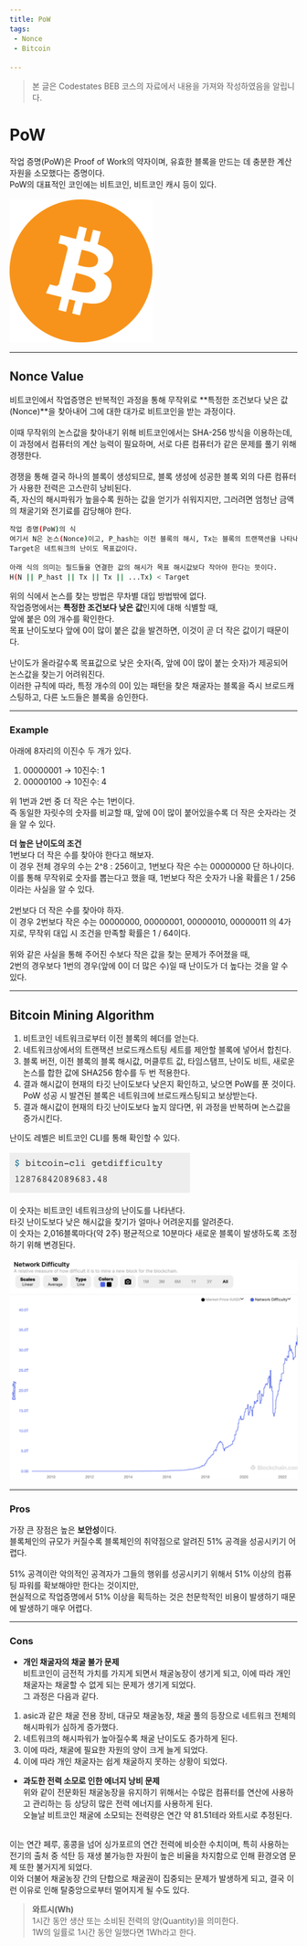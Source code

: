 ```yaml
---
title: PoW
tags: 
 - Nonce
 - Bitcoin

---
```


> 본 글은 Codestates BEB 코스의 자료에서 내용을 가져와 작성하였음을 알립니다.  

# PoW
작업 증명(PoW)은 Proof of Work의 약자이며, 유효한 블록을 만드는 데 충분한 계산 자원을 소모했다는 증명이다.  
PoW의 대표적인 코인에는 비트코인, 비트코인 캐시 등이 있다.  
<br>
![bitcoin-thumbnail](../../assets/img/bitcoin-thumbnail.png)  

---

## Nonce Value
비트코인에서 작업증명은 반복적인 과정을 통해 무작위로 **특정한 조건보다 낮은 값(Nonce)**을 찾아내어 그에 대한 대가로 비트코인을 받는 과정이다.  
<br>
이때 무작위의 논스값을 찾아내기 위해 비트코인에서는 SHA-256 방식을 이용하는데,  
이 과정에서 컴퓨터의 계산 능력이 필요하며, 서로 다른 컴퓨터가 같은 문제를 풀기 위해 경쟁한다.  
<br>
경쟁을 통해 결국 하나의 블록이 생성되므로, 블록 생성에 성공한 블록 외의 다른 컴퓨터가 사용한 전력은 고스란히 낭비된다.  
즉, 자신의 해시파워가 높을수록 원하는 값을 얻기가 쉬워지지만, 그러려면 엄청난 금액의 채굴기와 전기료를 감당해야 한다.  

```bash
작업 증명(PoW)의 식
여기서 N은 논스(Nonce)이고, P_hash는 이전 블록의 해시, Tx는 블록의 트랜잭션을 나타내며, 
Target은 네트워크의 난이도 목표값이다.

아래 식의 의미는 필드들을 연결한 값의 해시가 목표 해시값보다 작아야 한다는 뜻이다.
H(N || P_hast || Tx || Tx || ...Tx) < Target
```

위의 식에서 논스를 찾는 방법은 무차별 대입 방법밖에 없다.  
작업증명에서는 **특정한 조건보다 낮은 값**인지에 대해 식별할 때,  
앞에 붙은 0의 개수를 확인한다.  
목표 난이도보다 앞에 0이 많이 붙은 값을 발견하면, 이것이 곧 더 작은 값이기 때문이다.  
<br>
난이도가 올라갈수록 목표값으로 낮은 숫자(즉, 앞에 0이 많이 붙는 숫자)가 제공되어 논스값을 찾는기 어려워진다.  
이러한 규칙에 따라, 특정 개수의 0이 있는 패턴을 찾은 채굴자는 블록을 즉시 브로드캐스팅하고, 다른 노드들은 블록을 승인한다.  

---

### Example
아래에 8자리의 이진수 두 개가 있다.

1. 00000001 → 10진수: 1  
2. 00000100 → 10진수: 4  

위 1번과 2번 중 더 작은 수는 1번이다.  
즉 동일한 자릿수의 숫자를 비교할 때, 앞에 0이 많이 붙어있을수록 더 작은 숫자라는 것을 알 수 있다.  

**더 높은 난이도의 조건**  
1번보다 더 작은 수를 찾아야 한다고 해보자.  
이 경우 전체 경우의 수는 2^8 : 256이고, 1번보다 작은 수는 00000000 단 하나이다.  
이를 통해 무작위로 숫자를 뽑는다고 했을 때, 1번보다 작은 숫자가 나올 확률은 1 / 256이라는 사실을 알 수 있다.  
<br>
2번보다 더 작은 수를 찾아야 하자.  
이 경우 2번보다 작은 수는 00000000, 00000001, 00000010, 00000011 의 4가지로, 무작위 대입 시 조건을 만족할 확률은 1 / 64이다.  
<br>
위와 같은 사실을 통해 주어진 수보다 작은 값을 찾는 문제가 주어졌을 때,  
2번의 경우보다 1번의 경우(앞에 0이 더 많은 수)일 때 난이도가 더 높다는 것을 알 수 있다.

---

## Bitcoin Mining Algorithm
1. 비트코인 네트워크로부터 이전 블록의 헤더를 얻는다.  
2. 네트워크상에서의 트랜잭션 브로드캐스트팅 세트를 제안할 블록에 넣어서 합친다.
3. 블록 버전, 이전 블록의 블록 해시값, 머클루트 값, 타임스탬프, 난이도 비트, 새로운 논스를 합한 값에 SHA256 함수를 두 번 적용한다.  
4. 결과 해시값이 현재의 타깃 난이도보다 낮은지 확인하고, 낮으면 PoW를 푼 것이다.  
PoW 성공 시 발견된 블록은 네트워크에 브로드캐스팅되고 보상받는다.  
5. 결과 해시값이 현재의 타깃 난이도보다 높지 않다면, 위 과정을 반복하며 논스값을 증가시킨다.  

난이도 레벨은 비트코인 CLI를 통해 확인할 수 있다.  
<br>
![getdifficulty](../../assets/img/getdifficulty.png)  
<br>
이 숫자는 비트코인 네트워크상의 난이도를 나타낸다.  
타깃 난이도보다 낮은 해시값을 찾기가 얼마나 어려운지를 알려준다.  
이 숫자는 2,016블록마다(약 2주) 평균적으로 10분마다 새로운 블록이 발생하도록 조정하기 위해 변경된다.  
<br>
![bitcoin-network-difficulty-graph](../../assets/img/bitcoin-network-difficulty-graph.png)  

---

### Pros
가장 큰 장점은 높은 **보안성**이다.  
블록체인의 규모가 커질수록 블록체인의 취약점으로 알려진 51% 공격을 성공시키기 어렵다.  
<br>
51% 공격이란 악의적인 공격자가 그들의 행위를 성공시키기 위해서 51% 이상의 컴퓨팅 파워를 확보해야만 한다는 것이지만,  
현실적으로 작업증명에서 51% 이상을 획득하는 것은 천문학적인 비용이 발생하기 때문에 발생하기 매우 어렵다.

---

### Cons
- **개인 채굴자의 채굴 불가 문제**  
비트코인이 금전적 가치를 가지게 되면서 채굴농장이 생기게 되고, 이에 따라 개인 채굴자는 채굴할 수 없게 되는 문제가 생기게 되었다.  
그 과정은 다음과 같다.  
1. asic과 같은 채굴 전용 장비, 대규모 채굴농장, 채굴 풀의 등장으로 네트워크 전체의 해시파워가 심하게 증가했다.  
2. 네트워크의 해시파워가 높아질수록 채굴 난이도도 증가하게 된다.  
3. 이에 따라, 채굴에 필요한 자원의 양이 크게 늘게 되었다.  
4. 이에 따라 개인 채굴자는 쉽게 채굴하지 못하는 상황이 되었다.  

- **과도한 전력 소모로 인한 에너지 낭비 문제**  
위와 같이 전문화된 채굴농장을 유지하기 위해서는 수많은 컴퓨터를 연산에 사용하고 관리하는 등 상당히 많은 전력 에너지를 사용하게 된다.  
오늘날 비트코인 채굴에 소모되는 전력량은 연간 약 81.51테라 와트시로 추정된다.  
<br>
이는 연간 페루, 홍콩을 넘어 싱가포르의 연간 전력에 비슷한 수치이며, 
특히 사용하는 전기의 출처 중 석탄 등 재생 불가능한 자원이 높은 비율을 차지함으로 인해 환경오염 문제 또한 불거지게 되었다.  
<br>
이와 더불어 채굴농장 간의 단합으로 채굴권이 집중되는 문제가 발생하게 되고,  
결국 이런 이유로 인해 탈중앙으로부터 멀어지게 될 수도 있다.  

> **와트시(Wh)**  
> 1시간 동안 생산 또는 소비된 전력의 양(Quantity)을 의미한다.  
> 1W의 일률로 1시간 동안 일했다면 1Wh라고 한다.  
